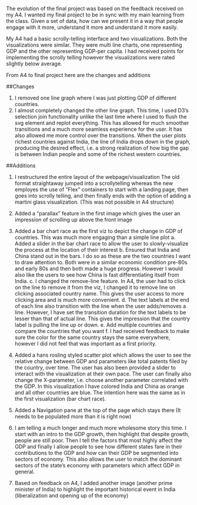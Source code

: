 The evolution of the final project was based on the feedback received on my A4. I wanted my final project to be in sync with my main learning from the class. Given a set of data, how can we present it in a way that people engage with it more, understand it more and understand it more easily. 

My A4 had a basic scrolly-telling interface and two visualizations. Both the visualizations were similar. They were multi line charts, one representing GDP and the other representing GDP-per capita. I had received points for implementing the scrolly telling however the visualizations were rated slightly below average. 

From A4 to final project here are the changes and additions

##Changes
1.	I removed one line graph where I was just plotting GDP of different countries. 
2.	I almost completely changed the other line graph. This time, I used D3’s selection join functionality unlike the last time where I used to flush the svg element and replot everything. This has allowed for much smoother transitions and a much more seamless experience for the user. It has also allowed me more control over the transitions. When the user plots richest countries against India, the line of India drops down in the graph, producing the desired effect, i.e. a strong realization of how big the gap is between Indian people and some of the richest western countries. 

##Additions
1.	I restructured the entire layout of the webpage/visualization
The old format straightaway jumped into a scrollytelling whereas the new employes the use of “Flex” containers to start with a landing page, then goes into scrolly telling, and then finally ends with the option of adding a martini glass visualization. (This was not possible in A4 structure)

2.	Added a “parallax” feature in the first image which gives the user an impression of scrolling up above the front image

3.	Added a bar chart race as the first viz to depict the change in GDP of countries. This was much more engaging than a simple line plot
    a.	Added a slider in the bar chart race to allow the user to slowly-visualize the process at the location of their interest
    b.	Ensured that India and China stand out in the bars. I do so as these are the two countries I want to draw attention to. Both were in a similar economic condition pre-80s and early 80s and then both made a huge progress. However I would also like the users to see how China is fast differentiating itself from India.
    c.	I changed the remove-line feature. In A4, the user had to click on the line to remove it from the viz, I changed it to remove line on clicking associated country name. This gives the user access to more clicking area and is much more convenient. 
    d.	The text labels at the end of each line also transition with the line when the user adds/removes a line. However, I have set the transition duration for the text labels to be lesser than that of actual line. This gives the impression that the country label is pulling the line up or down. 
    e.	Add multiple countries and compare the countries that you want
    f.	I had received feedback to make sure the color for the same country stays the same everywhere, however I did not feel that was important as a first priority. 


4.	Added a hans rosling styled scatter plot which allows the user to see the relative change between GDP and parameters like total patents filed by the country, over time. The user has also been provided a slider to interact with the visualization at their own pace. The user can finally also change the X-parameter, i.e. choose another parameter correlated with the GDP. In this visualization I have colored India and China as orange and all other countries are blue. The intention here was the same as in the first visualization (bar chart race). 


5.	Added a Navigation pane at the top of the page which stays there (It needs to be populated more than it is right now)

6.	I am telling a much longer and much more wholesome story this time. I start with an intro to the GDP growth, then highlight that despite growth, people are still poor. Then I tell the factors that most highly affect the GDP and finally I allow people to see how different states fare in their contributions to the GDP and how can their GDP be segmented into sectors of economy. This also allows the user to match the dominant sectors of the state’s economy with parameters which affect GDP in general. 

7.	Based on feedback on A4, I added another image (another prime minister of India) to highlight the important historical event in India (liberalization and opening up of the economy)


